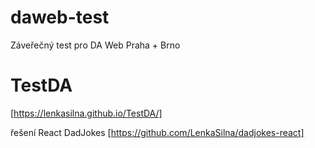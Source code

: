 # daweb-test
Záveřečný test pro DA Web Praha + Brno

# TestDA
[https://lenkasilna.github.io/TestDA/]

řešení React DadJokes
[https://github.com/LenkaSilna/dadjokes-react]
